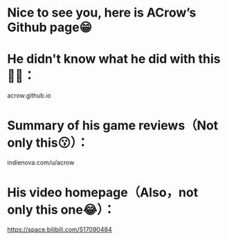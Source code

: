# Nice to see you, here is ACrow’s Github page😁

# He didn't know what he did with this😵‍💫：
acrow.github.io
# Summary of his game reviews（Not only this😗）：
indienova.com/u/acrow
# His video homepage（Also，not only this one😂）：
https://space.bilibili.com/517090484
